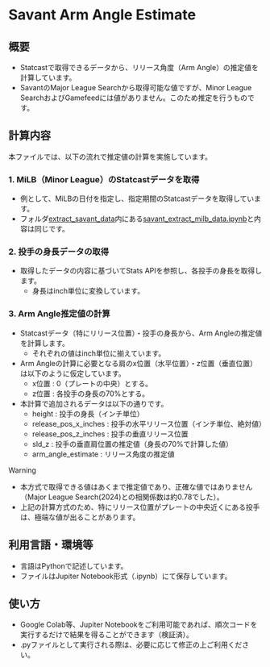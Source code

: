 # Savant Arm Angle Estimate

## 概要
- Statcastで取得できるデータから、リリース角度（Arm Angle）の推定値を計算しています。
- SavantのMajor League Searchから取得可能な値ですが、Minor League SearchおよびGamefeedには値がありません。このため推定を行うものです。

## 計算内容
本ファイルでは、以下の流れで推定値の計算を実施しています。
### 1. MiLB（Minor League）のStatcastデータを取得
- 例として、MiLBの日付を指定し、指定期間のStatcastデータを取得しています。
- フォルダ[extract_savant_data](../extract_savant_data/)内にある[savant_extract_milb_data.ipynb](../extract_savant_data/savant_extract_milb_data.ipynb)と内容は同じです。
### 2. 投手の身長データの取得
- 取得したデータの内容に基づいてStats APIを参照し、各投手の身長を取得します。
    - 身長はinch単位に変換しています。
### 3. Arm Angle推定値の計算
- Statcastデータ（特にリリース位置）・投手の身長から、Arm Angleの推定値を計算します。
    - それぞれの値はinch単位に揃えています。
- Arm Angleの計算に必要となる肩のx位置（水平位置）・z位置（垂直位置）は以下のように仮定しています。
    - x位置 : 0（プレートの中央）とする。
    - z位置 : 各投手の身長の70%とする。
- 本計算で追加されるデータは以下の通りです。
    - height : 投手の身長（インチ単位）
    - release_pos_x_inches : 投手の水平リリース位置（インチ単位、絶対値）
    - release_pos_z_inches : 投手の垂直リリース位置
    - sld_z : 投手の垂直肩位置の推定値（身長の70%で計算した値）
    - arm_angle_estimate : リリース角度の推定値
> [!WARNING]  
> - 本方式で取得できる値はあくまで推定値であり、正確な値ではありません（Major League Search(2024)との相関係数は約0.78でした）。
> - 上記の計算方式のため、特にリリース位置がプレートの中央近くにある投手は、極端な値が出ることがあります。

## 利用言語・環境等
- 言語はPythonで記述しています。
- ファイルはJupiter Notebook形式（.ipynb）にて保存しています。

## 使い方
- Google Colab等、Jupiter Notebookをご利用可能であれば、順次コードを実行するだけで結果を得ることができます（検証済）。
- .pyファイルとして実行される際は、必要に応じて修正の上ご利用ください。